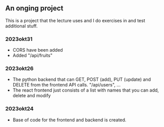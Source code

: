 ## An onging project

This is a project that the lecture uses and I do exercises in and test additional stuff.

### 2023okt31
 - CORS have been added
 - Added "/api/fruits"

### 2023okt26

- The python backend that can GET, POST (add), PUT (update) and DELETE from the frontend API calls.
  "/api/users", ...
- The react frontend just consists of a list with names that you can add, delete and modify

### 2023okt24

- Base of code for the frontend and backend is created.
